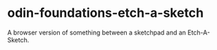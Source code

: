 # odin-foundations-etch-a-sketch
A browser version of something between a sketchpad and an Etch-A-Sketch.
